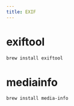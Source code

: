 ```yaml
---
title: EXIF
---
```


# exiftool
```bash
brew install exiftool
```

# mediainfo
```bash
brew install media-info
```